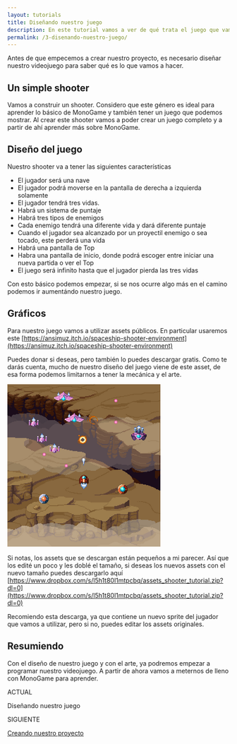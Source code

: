 ```yaml
---
layout: tutorials
title: Diseñando nuestro juego
description: En este tutorial vamos a ver de qué trata el juego que vamos a crear con MonoGame.
permalink: /3-disenando-nuestro-juego/
---
```


Antes de que empecemos a crear nuestro proyecto, es necesario diseñar nuestro videojuego para
saber qué es lo que vamos a hacer.

## Un simple shooter

Vamos a construir un shooter. Considero que este género es ideal para aprender lo básico de
MonoGame y también tener un juego que podemos mostrar. Al crear este shooter vamos
a poder crear un juego completo y a partir de ahí aprender más sobre MonoGame.

## Diseño del juego

Nuestro shooter va a tener las siguientes características

* El jugador será una nave
* El jugador podrá moverse en la pantalla de derecha a izquierda solamente
* El jugador tendrá tres vidas.
* Habrá un sistema de puntaje
* Habrá tres tipos de enemigos
* Cada enemigo tendrá una diferente vida y  dará diferente puntaje
* Cuando el jugador sea alcanzado por un proyectil enemigo o sea tocado, este perderá una vida
* Habrá una pantalla de Top
* Habra una pantalla de inicio, donde podrá escoger entre iniciar una nueva partida o ver el Top
* El juego será infinito hasta que el jugador pierda las tres vidas

Con esto básico podemos empezar, si se nos ocurre algo más en el camino podemos ir aumentándo
nuestro juego.

## Gráficos

Para nuestro juego vamos a utilizar assets públicos. En particular usaremos este
[https://ansimuz.itch.io/spaceship-shooter-environment](https://ansimuz.itch.io/spaceship-shooter-environment)

Puedes donar si deseas, pero también lo puedes descargar gratis. Como te darás cuenta, mucho de nuestro
diseño del juego viene de este asset, de esa forma podemos limitarnos a tener la mecánica y el arte.

![Shooter](/assets/img/tutorials/intro-monogame/YqY4nK.png "Shooter")

Si notas, los assets que se descargan están pequeños a mi parecer. Así que los edité un poco y les doblé el
tamaño, si deseas los nuevos assets con el nuevo tamaño puedes descargarlo aquí
[https://www.dropbox.com/s/l5h1t80l1mtpcbq/assets_shooter_tutorial.zip?dl=0](https://www.dropbox.com/s/l5h1t80l1mtpcbq/assets_shooter_tutorial.zip?dl=0)

Recomiendo esta descarga, ya que contiene un nuevo sprite del jugador que vamos a utilizar, pero si no, puedes editar
los assets originales.

## Resumiendo

Con el diseño de nuestro juego y con el arte, ya podremos empezar a programar nuestro videojuego. A partir de
ahora vamos a meternos de lleno con MonoGame para aprender.

<!-- Paginator-->
<div class="next-previous clearfix">
  <div class="floater-wrap">
    <div class="toc">
      <a href="/introduccion-a-monogame/" class="toc-icon">
        <i class="fa fa-bars" aria-hidden="true"></i>
      </a>
    </div>
    <div class="clearfix prev-next">
      <div class="half half-left tleft">
        <div class="half-wrap">
          <p class="half-label">ACTUAL</p>
          <p class="current-lesson">Diseñando nuestro juego</p>
        </div>
      </div>
      <div class="half half-right tright">
        <div class="half-wrap">
          <p class="half-label">SIGUIENTE</p>
          <p>
            <a href="#" class="half-link">
              Creando nuestro proyecto
            </a>
          </p>
        </div>
      </div>
    </div>
  </div>
</div>